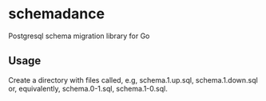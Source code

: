 # schemadance
Postgresql schema migration library for Go

## Usage

Create a directory with files called, e.g, schema.1.up.sql, schema.1.down.sql or, equivalently,
schema.0-1.sql, schema.1-0.sql.

